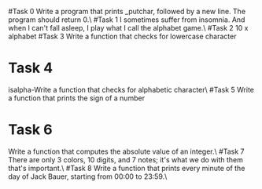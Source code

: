 #Task 0
Write a program that prints _putchar, followed by a new line.
The program should return 0.\\
#Task 1
I sometimes suffer from insomnia. And when I can't fall asleep, I play what I call the alphabet game.\\
#Task 2
10 x alphabet
#Task 3
Write a function that checks for lowercase character
# Task 4
isalpha-Write a function that checks for alphabetic character\\
#Task 5
Write a function that prints the sign of a number
# Task 6
Write a function that computes the absolute value of an integer.\\
#Task 7
There are only 3 colors, 10 digits, and 7 notes; it's what we do with them that's important.\\
#Task 8
Write a function that prints every minute of the day of Jack Bauer, starting from 00:00 to 23:59.\\
